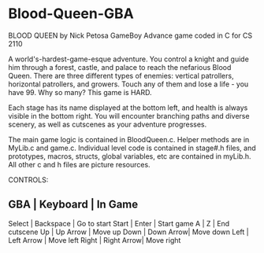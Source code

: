 # Blood-Queen-GBA
BLOOD QUEEN by Nick Petosa
GameBoy Advance game coded in C for CS 2110

A world's-hardest-game-esque adventure. You control a knight and guide him through a forest, castle, and palace to reach the nefarious Blood Queen. There are three different types of enemies: vertical patrollers, horizontal patrollers, and growers. Touch any of them and lose a life - you have 99. Why so many? This game is HARD.

Each stage has its name displayed at the bottom left, and health is always visible in the bottom right. You will encounter branching paths and diverse scenery, as well as cutscenes as your adventure progresses.

The main game logic is contained in BloodQueen.c. Helper methods are in MyLib.c and game.c. Individual level code is contained in stage#.h files, and prototypes, macros, structs, global variables, etc are contained in myLib.h. All other c and h files are picture resources.

CONTROLS:

GBA      |  Keyboard  |  In Game
--------------------------------
Select   | Backspace  |  Go to start
Start    | Enter      |  Start game
A        | Z          |  End cutscene
Up       | Up Arrow   |  Move up
Down     | Down  Arrow|  Move down
Left     | Left Arrow |  Move left
Right    | Right Arrow|  Move right
